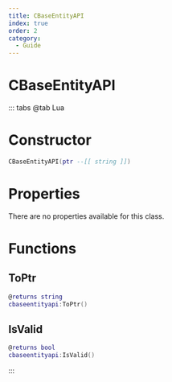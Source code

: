 ```yaml
---
title: CBaseEntityAPI
index: true
order: 2
category:
  - Guide
---
```


# CBaseEntityAPI

::: tabs
@tab Lua
# Constructor
```lua
CBaseEntityAPI(ptr --[[ string ]])
```
# Properties
There are no properties available for this class.
# Functions
## ToPtr
```lua
@returns string
cbaseentityapi:ToPtr()
```
## IsValid
```lua
@returns bool
cbaseentityapi:IsValid()
```

:::